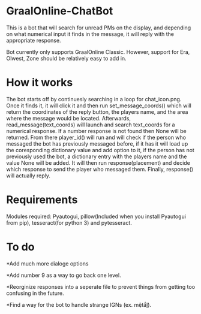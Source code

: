 # GraalOnline-ChatBot

This is a bot that will search for unread PMs on the display, and depending on what numerical input it finds in the message, it will reply with the appropriate response.

Bot currently only supports GraalOnline Classic. However, support for Era, Olwest, Zone should be relatively easy to add in.

# How it works

The bot starts off by continuesly searching in a loop for chat_icon.png. Once it finds it, it will click it and then run set_message_coords() which will return the coordinates of the reply button, the players name, and the area where the message would be located. Afterwards, read_message(text_coords) will launch and search text_coords for a numerical response. If a number response is not found then None will be returned. From there player_id() will run and will check if the person who messaged the bot has previously messaged before, if it has it will load up the coresponding dictionary value and add option to it, if the person has not previously used the bot, a dictionary entry with the players name and the value None will be added. It will then run response(placement) and decide which response to send the player who messaged them. Finally, response() will actually reply.

# Requirements

Modules required: Pyautogui, pillow(Included when you install Pyautogui from pip), tesseract(for python 3) and pytesseract.

# To do

*Add much more dialoge options

*Add number 9 as a way to go back one level.

*Reorginize responses into a seperate file to prevent things from getting too confusing in the future.

*Find a way for the bot to handle strange IGNs (ex. mệtẩḽ).
